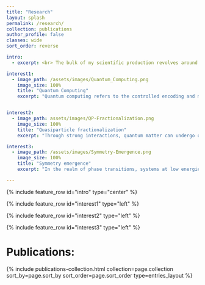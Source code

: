 ```yaml
---
title: "Research"
layout: splash
permalink: /research/
collection: publications
author_profile: false
classes: wide
sort_order: reverse

intro: 
  - excerpt: <br> The bulk of my scientific production revolves around three topics of quantum physics that I approach via analytic, numerical, and experimental approaches.

interest1:
  - image_path: /assets/images/Quantum_Computing.png
    image_size: 100%
    title: "Quantum Computing"
    excerpt: "Quantum computing refers to the controlled encoding and manipulation of information in assets that behave under the laws of quantum mechanics. Theoretically, this paradigm of computing provides a pathway to perform certain calculations impossible for regular computers. So far, however, these promises require quantum computing hardware beyond current-day technology. With the high costs to advance such hardware, establishing the feasibility of near-term applications is imperative to justify continued advances. My contribution to this field thus focuses on direct and concentrated experimentation with established quantum hardware, sacrificing deterministic advantages in favor of heuristic algorithms, and exploring directions in the major areas of quantum simulations, optimization, and machine learning."


interest2:
  - image_path: assets/images/QP-Fractionalization.png
    image_size: 100%
    title: "Quasiparticle fractionalization"
    excerpt: "Through strong interactions, quantum matter can undergo quasiparticle fractionalization, effectively separating intrinsic degrees of freedom like the spin and charge of an electron. This phenomenon, often intertwined with topological effects, manifests in limited dimensions or in the presence of material defects such as boundaries, or atomic disclinations and dislocations. The resulting particles, known as anyons, exhibit properties that span a continuum between familiar fermions and bosons. This departure from nature's conventional elementary particles not only serves as a fascinating deviation but also holds practical value for fault-tolerant quantum computation. Check out my research on qubit architectures with Fibonacci anyons in Kondo systems for more on that!"

interest3:
  - image_path: /assets/images/Symmetry-Emergence.png
    image_size: 100%
    title: "Symmetry emergence"
    excerpt: "In the realm of phase transitions, systems at low energies are expected to emmergently exhibit reduced symmetries, as when fluids freeze into crystalline structures. When topology is at play, the classification of certain phases with no difference in symmetries is also possible. A less explored possibility is the emergence of higher symmetries in systems at low energies. While this phenomenon is sporadically discussed in the literature on a case-by-case basis, my research delves into systematically analyzing mechanisms that broadly induce 'symmetry emergence' across physical systems. I design these mechanisms from the bottom-up via structures that combine degrees of freedom and restrict perturbations, or uncover them from the top-down scrutinizing cases of unexpected symmetry emergence."

---
```

 

{% include feature_row id="intro" type="center" %}

{% include feature_row id="interest1" type="left" %}

{% include feature_row id="interest2" type="left" %}

{% include feature_row id="interest3" type="left" %}

<h1><b> Publications: </b></h1>
<div class="archive__item-excerpt">
  {% include publications-collection.html collection=page.collection sort_by=page.sort_by sort_order=page.sort_order type=entries_layout %}
</div>

